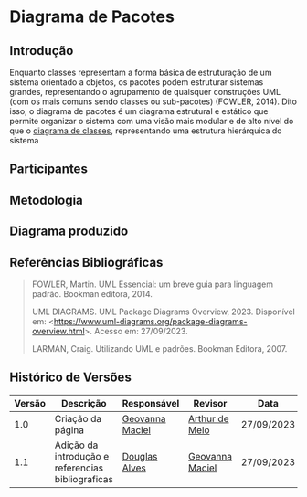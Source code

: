 # Diagrama de Pacotes

## Introdução

Enquanto classes representam a forma básica de estruturação de um sistema orientado a objetos, os pacotes podem estruturar sistemas grandes, representando o agrupamento de quaisquer construções UML (com os mais comuns sendo classes ou sub-pacotes) (FOWLER, 2014). Dito isso, o diagrama de pacotes é um diagrama estrutural e estático que permite organizar o sistema com uma visão mais modular e de alto nível do que o [diagrama de classes](), representando uma estrutura hierárquica do sistema



## Participantes

## Metodologia

## Diagrama produzido

## Referências Bibliográficas

> FOWLER, Martin. UML Essencial: um breve guia para linguagem padrão. Bookman editora, 2014.
> 
> UML DIAGRAMS. UML Package Diagrams Overview, 2023. Disponível em: <<https://www.uml-diagrams.org/package-diagrams-overview.html>>. Acesso em:  27/09/2023.
> 
> LARMAN, Craig. Utilizando UML e padrões. Bookman Editora, 2007.


## Histórico de Versões
| Versão   | Descrição  | Responsável | Revisor    | Data      |
|----------|------------|-------------|------------|-----------|
| 1.0      | Criação da página   | [Geovanna Maciel](https://github.com/manuziny)   | [Arthur de Melo](hhttps://github.com/arthurmlv)   | 27/09/2023|
| 1.1      | Adição da introdução e referencias bibliograficas   |  [Douglas Alves](https://github.com/dougAlvs)  | [Geovanna Maciel](https://github.com/manuziny)   | 27/09/2023|